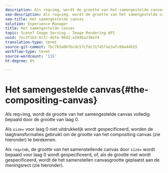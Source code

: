 ```yaml
---
description: Als req=img, wordt de grootte van het samengestelde canvas volledig bepaald door de grootte van laag 0.
seo-description: Als req=img, wordt de grootte van het samengestelde canvas volledig bepaald door de grootte van laag 0.
seo-title: Het samengestelde canvas
solution: Experience Manager
title: Het samengestelde canvas
topic: Scene7 Image Serving - Image Rendering API
uuid: 7ec2f1b3-61fc-4bfe-96d2-a5946a238e74
translation-type: tm+mt
source-git-commit: 7bc7b3a86fbcdc57cfdc31745fae3afc06e44b15
workflow-type: tm+mt
source-wordcount: '115'
ht-degree: 0%

---
```



# Het samengestelde canvas{#the-compositing-canvas}

Als req=img, wordt de grootte van het samengestelde canvas volledig bepaald door de grootte van laag 0.

Als `size=` voor laag 0 niet uitdrukkelijk wordt gespecificeerd, worden de laagtransformaties gebruikt om de grootte van het compositing canvas (zie hieronder) te berekenen.

Als `req=tmb`, de grootte van het samenstellende canvas door `size=` wordt bepaald voor laag 0 wordt gespecificeerd, of, als de grootte niet wordt gespecificeerd, wordt de het samenstellen canvasgrootte geplaatst aan de meningsrect (zie hieronder).
